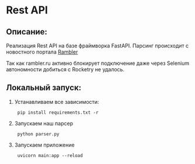 # Rest API

## Описание:
Реализация Rest API на базе фраймворка FastAPI.
Парсинг происходит с новостного портала [Rambler](https://www.rambler.ru/)

Так как rambler.ru активно блокирует подключение даже через Selenium автономности добиться с Rocketry не удалось.

## Локальный запуск:
1. Устанавливаем все зависимости:

        pip install requirements.txt -r
2. Запускаем наш парсер
    
        python parser.py
3. Запускаем приложение

        uvicorn main:app --reload
